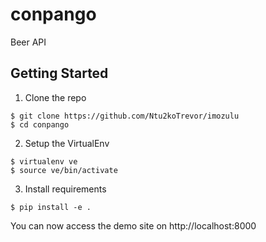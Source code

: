 conpango
=========

Beer API


Getting Started
---------------

1. Clone the repo

```
$ git clone https://github.com/Ntu2koTrevor/imozulu
$ cd conpango
```

2. Setup the VirtualEnv

```
$ virtualenv ve
$ source ve/bin/activate
```

3. Install requirements

```
$ pip install -e .
```

You can now access the demo site on http://localhost:8000
